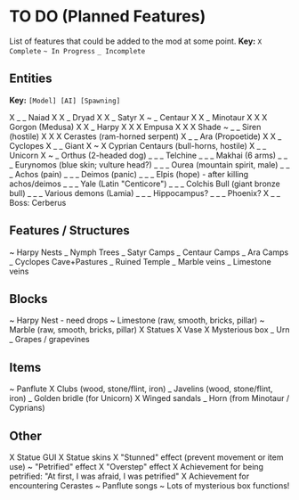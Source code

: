 # TO DO (Planned Features)

List of features that could be added to the mod at some point.
__Key:__
`X Complete` `~ In Progress` `_ Incomplete`

## Entities

__Key:__
`[Model] [AI] [Spawning]`

X _ _ Naiad
X X _ Dryad
X X _ Satyr
X ~ _ Centaur
X X _ Minotaur
X X X Gorgon (Medusa)
X X _ Harpy
X X X Empusa
X X X Shade
~ _ _ Siren (hostile)
X X X Cerastes (ram-horned serpent)
X _ _ Ara (Propoetide)
X X _ Cyclopes
X _ _ Giant
X ~ X Cyprian Centaurs (bull-horns, hostile)
X _ _ Unicorn
X ~ _ Orthus (2-headed dog)
_ _ _ Telchine
_ _ _ Makhai (6 arms)
_ _ _ Eurynomos (blue skin; vulture head?)
_ _ _ Ourea (mountain spirit, male)
_ _ _ Achos (pain)
_ _ _ Deimos (panic)
_ _ _ Elpis (hope) - after killing achos/deimos
_ _ _ Yale (Latin "Centicore")
_ _ _ Colchis Bull (giant bronze bull)
_ _ _ Various demons (Lamia)
_ _ _ Hippocampus?
_ _ _ Phoenix?
X _ _ Boss: Cerberus

## Features / Structures
~ Harpy Nests
_ Nymph Trees
_ Satyr Camps
_ Centaur Camps
_ Ara Camps
_ Cyclopes Cave+Pastures
_ Ruined Temple
_ Marble veins
_ Limestone veins

## Blocks

~ Harpy Nest - need drops
~ Limestone (raw, smooth, bricks, pillar)
~ Marble (raw, smooth, bricks, pillar)
X Statues
X Vase
X Mysterious box
_ Urn
_ Grapes / grapevines

## Items

~ Panflute
X Clubs (wood, stone/flint, iron)
_ Javelins (wood, stone/flint, iron)
_ Golden bridle (for Unicorn)
X Winged sandals
_ Horn (from Minotaur / Cyprians)

## Other

X Statue GUI
X Statue skins
X "Stunned" effect (prevent movement or item use)
~ "Petrified" effect
X "Overstep" effect
X Achievement for being petrified: "At first, I was afraid, I was petrified"
X Achievement for encountering Cerastes
~ Panflute songs
~ Lots of mysterious box functions!
